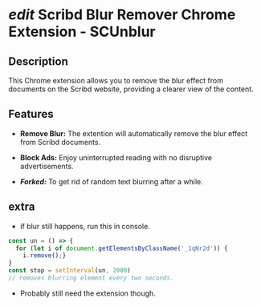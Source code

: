 # *edit* Scribd Blur Remover Chrome Extension - SCUnblur

## Description

This Chrome extension allows you to remove the blur effect from documents on the Scribd website, providing a clearer view of the content.

## Features

- **Remove Blur:** The extention will automatically remove the blur effect from Scribd documents.
  
- **Block Ads:** Enjoy uninterrupted reading with no disruptive advertisements.
  
- ***Forked:*** To get rid of random text blurring after a while.

## extra
- if blur still happens, run this in console.
```js
const un = () => {
  for (let i of document.getElementsByClassName('_1qNr2d')) {
    i.remove();}
}
const stop = setInterval(un, 2000)
// removes blurring element every two seconds. 
```
- Probably still need the extension though. 

